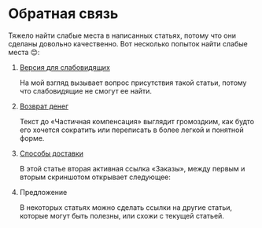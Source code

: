 # Обратная связь

Тяжело найти слабые места в написанных статьях, потому что они сделаны довольно качественно. Вот несколько попыток найти слабые места 😊:

1. [Версия для слабовидящих](https://docs.ozon.ru/common/my-settings/visually-impaired/?country=RU)

   На мой взгляд вызывает вопрос присутствия такой статьи, потому что слабовидящие не смогут ее найти.
   
3. [Возврат денег](https://docs.ozon.ru/common/otmena-i-vozvrat-zakaza/vozvrat-deneg-i-ballov/?country=RU)

   Текст до «Частичная компенсация» выглядит громоздким, как будто его хочется сократить или переписать в более легкой и понятной форме.

5. [Способы доставки](https://docs.ozon.ru/common/dostavka/sposoby-dostavki/?country=RU)

   В этой статье вторая активная ссылка «Заказы», между первым и вторым скриншотом открывает следующее: 

7. Предложение

   В некоторых статьях можно сделать ссылки на другие статьи, которые могут быть полезны, или схожи с текущей статьей.
